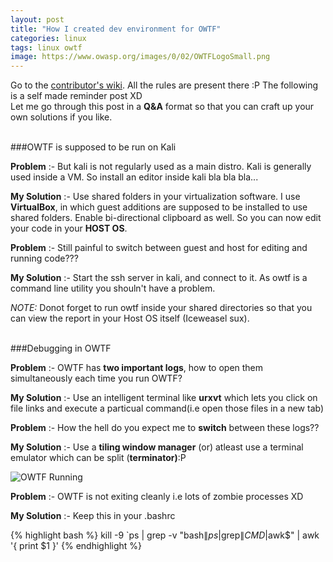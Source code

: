 ```yaml
---
layout: post
title: "How I created dev environment for OWTF"
categories: linux
tags: linux owtf
image: https://www.owasp.org/images/0/02/OWTFLogoSmall.png
---
```


Go to the [contributor's wiki](https://github.com/7a/owtf/wiki/Contributor%27s-README). All the rules are present there :P
The following is a self made reminder post XD  
Let me go through this post in a **Q&A** format so that you can craft up your own solutions if you like. 

</br>
###OWTF is supposed to be run on Kali


**Problem** :- But kali is not regularly used as a main distro. Kali
is generally used inside a VM. So install an editor inside kali bla bla
bla...

**My Solution** :- Use shared folders in your virtualization software. I use **VirtualBox**,
 in which guest additions are supposed to be installed to use shared
folders. Enable bi-directional clipboard as well. So you can now edit
your code in your **HOST OS**.


**Problem** :- Still painful to switch between guest and host for editing and running code???

**My Solution** :- Start the ssh server in kali, and connect to it. As owtf is a command line utility you shouln't have a problem.


*NOTE:* Donot forget to run owtf inside your shared directories so that you can view the report in your Host OS itself (Iceweasel sux).

</br>
###Debugging in OWTF


**Problem** :- OWTF has **two important logs**, how to open them simultaneously each time you run OWTF?

**My Solution** :- Use an intelligent terminal like **urxvt** which lets you click on file links and execute a particual command(i.e open those files in a new tab)



**Problem** :- How the hell do you expect me to **switch** between these logs??

**My Solution** :- Use a **tiling window manager** (or) atleast use a terminal emulator which can be split (**terminator)**:P

![OWTF Running](http://i43.tinypic.com/2mfi6q8.jpg)

**Problem** :- OWTF is not exiting cleanly i.e lots of zombie processes XD

**My Solution** :- Keep this in your .bashrc

{% highlight bash %}
kill -9 `ps | grep -v "bash$\|ps$\|grep$\|CMD$\|awk$" | awk '{ print $1 }'
{% endhighlight %}
